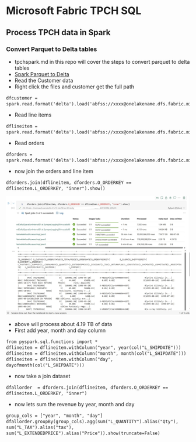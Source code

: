 # Microsoft Fabric TPCH SQL

## Process TPCH data in Spark

### Convert Parquet to Delta tables

- tpchspark.md in this repo will cover the steps to convert parquet to delta tables
- [Spark Parquet to Delta](tpchspark.md)
- Read the Customer data
- Right click the files and customer get the full path

```
dfcustomer = spark.read.format('delta').load('abfss://xxxx@onelakename.dfs.fabric.microsoft.com/xxxxx/Tables/tpchcustomer')
```

- Read line items

```
dflineitem = spark.read.format('delta').load('abfss://xxxx@onelakename.dfs.fabric.microsoft.com/xxxx/Tables/tpchlineitem')
```

- Read orders

```
dforders = spark.read.format('delta').load('abfss://xxxx@onelakename.dfs.fabric.microsoft.com/xxxxxx/Tables/tpchorders')
```

- now join the orders and line item

```
dforders.join(dflineitem, dforders.O_ORDERKEY == dflineitem.L_ORDERKEY, "inner").show()
```

![Architecture](https://github.com/balakreshnan/Samples2023/blob/main/MicrosoftFabric/Images/tpch18.jpg "Architecture")

- above will process about 4.19 TB of data
- First add year, month and day column

```
from pyspark.sql.functions import *
dflineitem = dflineitem.withColumn("year", year(col("L_SHIPDATE")))
dflineitem = dflineitem.withColumn("month", month(col("L_SHIPDATE")))
dflineitem = dflineitem.withColumn("day", dayofmonth(col("L_SHIPDATE")))
```

- now take a join dataset

```
dfallorder  = dforders.join(dflineitem, dforders.O_ORDERKEY == dflineitem.L_ORDERKEY, "inner")
```

- now lets sum the revenue by year, month and day

```
group_cols = ["year", "month", "day"]
dfallorder.groupBy(group_cols).agg(sum("L_QUANTITY").alias("Qty"), sum("L_TAX").alias("tax"), sum("L_EXTENDEDPRICE").alias("Price")).show(truncate=False)
```